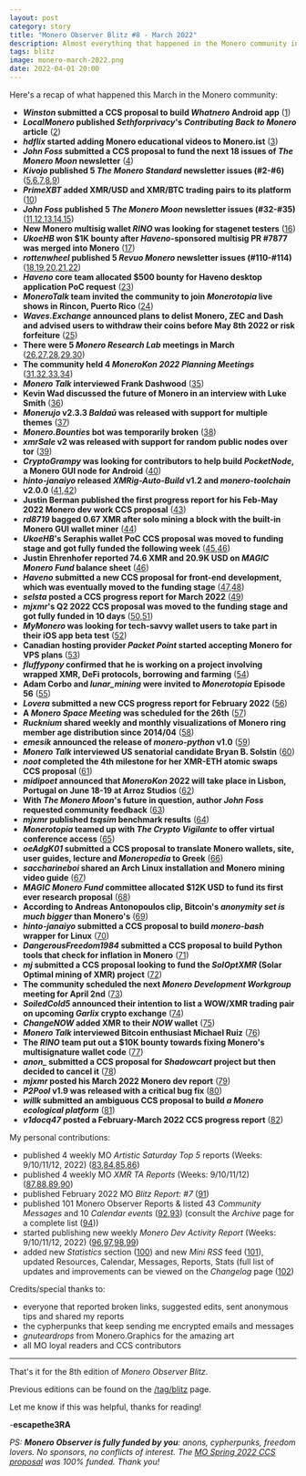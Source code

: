 ```yaml
---
layout: post
category: story
title: "Monero Observer Blitz #8 - March 2022"
description: Almost everything that happened in the Monero community in March 2022
tags: blitz
image: monero-march-2022.png
date: 2022-04-01 20:00
---
```


Here's a recap of what happened this March in the Monero community:

- ***Winston* submitted a CCS proposal to build *Whatnero* Android app** ([1](/winston-submits-ccs-proposal-whatnero-android-app))
- ***LocalMonero* published *Sethforprivacy*'s *Contributing Back to Monero* article** ([2](/sethforprivacy-shares-ways-contribute-monero))
- ***hdflix* started adding Monero educational videos to Monero.ist** ([3](/moneroist-adds-monero-educational-videos))
- ***John Foss* submitted a CCS proposal to fund the next 18 issues of *The Monero Moon* newsletter** ([4](/john-foss-submits-the-monero-moon-ccs-proposal-march-2022))
- ***Kivojo* published 5 *The Monero Standard* newsletter issues (#2-#6)** ([5](/kivojo-publishes-the-monero-standard-2),[6](/kivojo-publishes-the-monero-standard-3),[7](/kivojo-publishes-the-monero-standard-4),[8](/kivojo-publishes-the-monero-standard-5),[9](/kivojo-publishes-the-monero-standard-6))
- ***PrimeXBT* added XMR/USD and XMR/BTC trading pairs to its platform** ([10](/primexbt-exchange-adds-xmr-trading-pairs))
- ***John Foss* published 5 *The Monero Moon* newsletter issues (#32-#35)** ([11](/monero-moon-issue-32),[12](/monero-moon-issue-33),[13](/monero-moon-issue-34),[14](/monero-moon-issue-35),[15](/john-foss-publishes-monero-moon-issue-36)) 
- **New Monero multisig wallet *RINO* was looking for stagenet testers** ([16](/rino-monero-wallet-looking-stagenet-testers))
- ***UkoeHB* won $1K bounty after *Haveno*-sponsored multisig PR #7877 was merged into Monero** ([17](/ukoehb-wins-bounty-haveno-sponsored-multisig-pr-7877-merged-monero))
- ***rottenwheel* published 5 *Revuo Monero* newsletter issues (#110-#114)** ([18](/rottenwheel-publishes-revuo-monero-issue-110),[19](/rottenwheel-publishes-revuo-monero-issue-111),[20](/rottenwheel-publishes-revuo-monero-issue-112),[21](/rottenwheel-publishes-revuo-monero-issue-113),[22](/rottenwheel-publishes-revuo-monero-issue-114)) 
- ***Haveno* core team allocated $500 bounty for Haveno desktop application PoC request** ([23](/haveno-core-team-allocate-500-bounty-haveno-desktop-application-poc-request))
- ***MoneroTalk* team invited the community to join *Monerotopia* live shows in Rincon, Puerto Rico** ([24](/monerotalk-team-invites-community-join-monerotopia-puerto-rico))
- ***Waves.Exchange* announced plans to delist Monero, ZEC and Dash and advised users to withdraw their coins before May 8th 2022 or risk forfeiture** ([25](/waves-exchange-to-delist-monero-zcash-dash))
- **There were 5 *Monero Research Lab* meetings in March** ([26](/monero-research-lab-meeting-2-march-2022),[27](/monero-research-lab-meeting-9-march-2022),[28](/monero-research-lab-meeting-16-march-2022),[29](/monero-research-lab-meeting-23-march-2022),[30](/monero-research-lab-meeting-30-march-2022))
- **The community held 4 *MoneroKon 2022 Planning Meetings*** ([31](/monerokon-2022-planning-meeting-scheduled-6-march-2022),[32](/monerokon-2022-planning-meeting-scheduled-13-march-2022),[33](/monerokon-2022-planning-meeting-scheduled-20-march-2022),[34](/monerokon-2022-planning-meeting-scheduled-27-march-2022))
- ***Monero Talk* interviewed Frank Dashwood** ([35](/monerotalk-frank-dashwood-interview))
- **Kevin Wad discussed the future of Monero in an interview with Luke Smith** ([36](/kevin-wad-interviews-luke-smith-monero-future))
- ***Monerujo* v2.3.3 *Baldaŭ* was released with support for multiple themes** ([37](/monerujo-baldau-v2.3.3-released))
- ***Monero.Bounties* bot was temporarily broken** ([38](/monero-bounties-bot-broken))
- ***xmrSale* v2 was released with support for random public nodes over tor** ([39](/xmrsale-v2-released-support-random-public-tor-nodes))
- ***CryptoGrampy* was looking for contributors to help build *PocketNode*, a Monero GUI node for Android** ([40](/cryptogrampy-looking-contributors-pocketnode-project))
- ***hinto-janaiyo* released *XMRig-Auto-Build* v1.2 and *monero-toolchain* v2.0.0** ([41](/hinto-janaiyo-releases-xmrig-auto-build-v1.2),[42](/hinto-janaiyo-releases-monero-toolchain-v2.0.0))
- **Justin Berman published the first progress report for his Feb-May 2022 Monero dev work CCS proposal** ([43](/jberman-full-time-development-ccs-february-may-2022-progress-update-1))
- ***rd8719* bagged 0.67 XMR after solo mining a block with the built-in Monero GUI wallet miner** ([44](/rd8719-solo-mines-monero-block))
- ***UkoeHB*'s Seraphis wallet PoC CCS proposal was moved to funding stage and got fully funded the following week** ([45](/ukoehb-seraphis-wallet-poc-ccs-proposal-ready-funding),[46](/ukoehb-ccs-proposal-seraphis-wallet-poc-ccs-proposal-fully-funded/))
- **Justin Ehrenhofer reported 74.6 XMR and 20.9K USD on *MAGIC Monero Fund* balance sheet** ([46](/justin-ehrenhofer-reports-magic-monero-fund-assets))
- ***Haveno* submitted a new CCS proposal for front-end development, which was eventually moved to the funding stage** ([47](/haveno-submits-new-ccs-proposal-frontend-development),[48](/haveno-ccs-proposal-moved-funding-stage))
- ***selsta* posted a CCS progress report for March 2022** ([49](/selsta-posts-march-2022-dev-update))
- ***mjxmr*'s Q2 2022 CCS proposal was moved to the funding stage and got fully funded in 10 days** ([50](/mjxmr-ccs-proposal-q2-2022-ready-funding),[51](/mjxmr-replacement-ccs-proposal-q2-2022/))
- ***MyMonero* was looking for tech-savvy wallet users to take part in their iOS app beta test** ([52](/mymonero-looking-ios-beta-testers))
- **Canadian hosting provider *Packet Point* started accepting Monero for VPS plans** ([53](/packet-point-hosting-provider-accepts-monero))
- ***fluffypony* confirmed that he is working on a project involving wrapped XMR, DeFi protocols, borrowing and farming** ([54](/fluffypony-confirms-working-wrapped-xmr-project))
- **Adam Corbo and *lunar_mining* were invited to *Monerotopia* Episode 56** ([55](/monerotopia-episode-56))
- ***Lovera* submitted a new CCS progress report for February 2022** ([56](/lovera-submits-ccs-progress-report-february-2022))
- **A *Monero Space Meeting* was scheduled for the 26th** ([57](/monero-space-meeting-26-march-2022))
- ***Rucknium* shared weekly and monthly visualizations of Monero ring member age distribution since 2014/04** ([58](/rucknium-shares-visualizations-monero-ring-member-age-distribution))
- ***emesik* announced the release of *monero-python* v1.0** ([59](/monero-python-1.0-released))
- ***Monero Talk* interviewed US senatorial candidate Bryan B. Solstin** ([60](/monerotalk-bryan-solstin-interview))
- ***noot* completed the 4th milestone for her XMR-ETH atomic swaps CCS proposal** ([61](/noot-completes-milestone-4-xmr-eth-atomic-swaps-project))
- ***midipoet* announced that *MoneroKon* 2022 will take place in Lisbon, Portugal on June 18-19 at Arroz Studios** ([62](/monerokon-2022-lisbon-june-18-19-arroz-studios))
- **With *The Monero Moon*'s future in question, author *John Foss* requested community feedback** ([63](/john-foss-requests-feedback-the-monero-moon-newsletter))
- ***mjxmr* published *tsqsim* benchmark results** ([64](/mjxmr-publishes-tsqsim-benchmark-results))
- ***Monerotopia* teamed up with *The Crypto Vigilante* to offer virtual conference access** ([65](/monerotopia-teams-up-the-crypto-vigilante))
- ***oeAdgK01* submitted a CCS proposal to translate Monero wallets, site, user guides, lecture and *Moneropedia* to Greek** ([66](/oeAdgK01-submits-ccs-proposal-greek-translation))
- ***saccharineboi* shared an Arch Linux installation and Monero mining video guide** ([67](/saccharineboi-shares-arch-linux-installation-monero-mining-video-guide))
- ***MAGIC Monero Fund* committee allocated $12K USD to fund its first ever research proposal** ([68](/magic-monero-fund-committee-funds-first-research-proposal))
- **According to Andreas Antonopoulos clip, Bitcoin's *anonymity set is much bigger* than Monero's** ([69](/bitcoin-anonymity-set-much-bigger-monero-andreas-antonopoulos))
- ***hinto-janaiyo* submitted a CCS proposal to build *monero-bash* wrapper for Linux** ([70](/hinto-janaiyo-submits-ccs-proposal-monero-bash))
- ***DangerousFreedom1984* submitted a CCS proposal to build Python tools that check for inflation in Monero** ([71](/dangerousfreedom1984-submits-ccs-proposal-python-inflation-tools))
- ***mj* submitted a CCS proposal looking to fund the *SolOptXMR* (Solar Optimal mining of XMR) project** ([72](/mjxmr-submits-ccs-proposal-soloptxmr))
- **The community scheduled the next *Monero Development Workgroup* meeting for April 2nd** ([73](/monero-development-workgroup-meeting-2-april-2022))
- ***SoiledCold5* announced their intention to list a WOW/XMR trading pair on upcoming *Garlix* crypto exchange** ([74](/soiledcold5-list-xmr-wow-pair-garlix-exchange))
- ***ChangeNOW* added XMR to their *NOW* wallet** ([75](/changenow-adds-monero-now-wallet))
- ***Monero Talk* interviewed Bitcoin enthusiast Michael Ruiz** ([76](/monerotalk-michael-ruiz-interview))
- **The *RINO* team put out a $10K bounty towards fixing Monero's multisignature wallet code** ([77](/rino-10k-bounty-fix-monero-multisig))
- ***anon_* submitted a CCS proposal for *Shadowcart* project but then decided to cancel it** ([78](/anon-submits-ccs-proposal-shadowcart))
- ***mjxmr* posted his March 2022 Monero dev report** ([79](/mjxmr-march-2022-monero-dev-report))
- ***P2Pool* v1.9 was released with a critical bug fix** ([80](/p2pool-v1.9-released-critical-bug-fix))
- ***willk* submitted an ambiguous CCS proposal to build *a Monero ecological platform*** ([81](/willk-submits-ambiguous-ccs-proposal-monero-ecological-platform))
- ***v1docq47* posted a February-March 2022 CCS progress report** ([82](/v1docq47-posts-ccs-progress-report-february-march-2022))





My personal contributions:

- published 4 weekly MO *Artistic Saturday Top 5* reports (Weeks: 9/10/11/12, 2022) ([83](/monero-observer-artistic-saturday-week-9-2022),[84](/monero-observer-artistic-saturday-week-10-2022),[85](/monero-observer-artistic-saturday-week-11-2022),[86](/monero-observer-artistic-saturday-week-12-2022))
- published 4 weekly MO *XMR TA Reports* (Weeks: 9/10/11/12) ([87](/monero-observer-xmr-analysis-week-9-2022/),[88](/monero-observer-xmr-analysis-week-10-2022/),[89](/monero-observer-xmr-analysis-week-11-2022/),[90](/monero-observer-xmr-analysis-week-12-2022/))
- published February 2022 MO *Blitz Report: #7* ([91](/monero-observer-blitz-february-2022/))
- published 101 Monero Observer Reports & listed 43 *Community Messages* and 10 *Calendar events* ([92](/tag/community),[93](/tag/calendar)) (consult the *Archive* page for a complete list ([94](/archive)))
- started publishing new weekly *Monero Dev Activity Report* (Weeks: 9/10/11/12, 2022) ([96](/monero-dev-activity-report-week-9-2022/),[97](/monero-dev-activity-report-week-10-2022/),[98](/monero-dev-activity-report-week-11-2022/),[99](/monero-dev-activity-report-week-12-2022/))
- added new *Statistics* section ([100](/stats)) and new *Mini RSS* feed ([101](/monero-observer-mini-rss-feed/)), updated Resources, Calendar, Messages, Reports, Stats (full list of updates and improvements can be viewed on the *Changelog* page ([102](/changelog))

Credits/special thanks to:

- everyone that reported broken links, suggested edits, sent anonymous tips and shared my reports
- the cypherpunks that keep sending me encrypted emails and messages
- *gnuteardrops* from Monero.Graphics for the amazing art
- all MO loyal readers and CCS contributors 


---

That's it for the 8th edition of *Monero Observer Blitz*. 

Previous editions can be found on the [/tag/blitz](/tag/blitz) page.

Let me know if this was helpful, thanks for reading!

-**escapethe3RA**

*PS: **Monero Observer is fully funded by you**: anons, cypherpunks, freedom lovers. No sponsors, no conflicts of interest. The [MO Spring 2022 CCS proposal](/help-fund-monero-observer-spring-2022-ccs-proposal/) was 100% funded. Thank you!*

